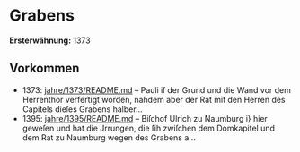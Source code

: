 # Grabens

**Ersterwähnung:** 1373

## Vorkommen
- 1373: [jahre/1373/README.md](../jahre/1373/README.md) – Pauli iſ der Grund und die Wand
vor dem Herrenthor verfertigt worden, nahdem aber der
Rat mit den Herren des Capitels dieſes Grabens halber...
- 1395: [jahre/1395/README.md](../jahre/1395/README.md) – Biſchof Ulrich zu Naumburg i} hier geweſen und hat
die Jrrungen, die ſih zwiſchen dem Domkapitel und dem
Rat zu Naumburg wegen des Grabens a...
